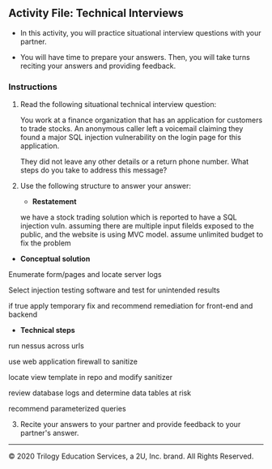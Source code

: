 ## Activity File: Technical Interviews

- In this activity, you will practice situational interview questions with your partner.

- You will have time to prepare your answers. Then, you will take turns reciting your answers and providing feedback. 

### Instructions

1.  Read the following situational technical interview question:

       You work at a finance organization that has an application for customers to trade stocks.  An anonymous caller left a voicemail claiming they found a major SQL injection vulnerability on the login page for this application. 
    
       They did not leave any other details or a return phone number. What steps do you take to address this message? 
   
2. Use the following structure to answer your answer:

   - **Restatement**
   
   we have a stock trading solution which is reported to have a SQL injection vuln. assuming there are multiple input filelds exposed to the public, and the website is using MVC model. assume unlimited budget to fix the problem
  
  - **Conceptual solution**
  
  Enumerate form/pages and locate server logs
  
  Select injection testing software and test for unintended results
  
  if true apply temporary fix and recommend remediation for front-end and backend
  
  
  
  - **Technical steps**
  
  run nessus across urls
  
  use web application firewall to sanitize
  
  locate view template in repo and modify sanitizer
  
  review database logs and determine data tables at risk 
  
  recommend parameterized queries
  
  
  
  
  
3. Recite your answers to your partner and provide feedback to your partner's answer. 

---

© 2020 Trilogy Education Services, a 2U, Inc. brand. All Rights Reserved.  